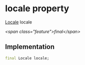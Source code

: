 


# locale property







[Locale](https:api.flutter.dev/flutter/dart-ui/Locale-class.html) locale
  
_\<span class="feature"\>final\</span\>_






## Implementation

```dart
final Locale locale;
```







